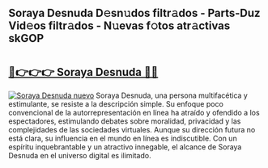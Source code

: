 ## Soraya Desnuda D𝚎sn𝚞dos filtr𝚊dos - Parts-Duz Vid𝚎os filtr𝚊dos - N𝚞evas f𝚘tos atr𝚊ctivas skGOP

# <h2><a href="http://mbaw3q9.tromn.icu/?c=Soraya+Desnuda">🔗👉👉👉 Soraya Desnuda 🔗🔗</a></h2>

[![Soraya Desnuda nuevo](https://i.imgur.com/pEAQMta.gif)](http://mbaw3q9.tromn.icu/?c=Soraya+Desnuda)
Soraya Desnuda, una persona multifacética y estimulante, se resiste a la descripción simple. Su enfoque poco convencional de la autorrepresentación en línea ha atraído y ofendido a los espectadores, estimulando debates sobre moralidad, privacidad y las complejidades de las sociedades virtuales. Aunque su dirección futura no está clara, su influencia en el mundo en línea es indiscutible. Con un espíritu inquebrantable y un atractivo innegable, el alcance de Soraya Desnuda en el universo digital es ilimitado.
